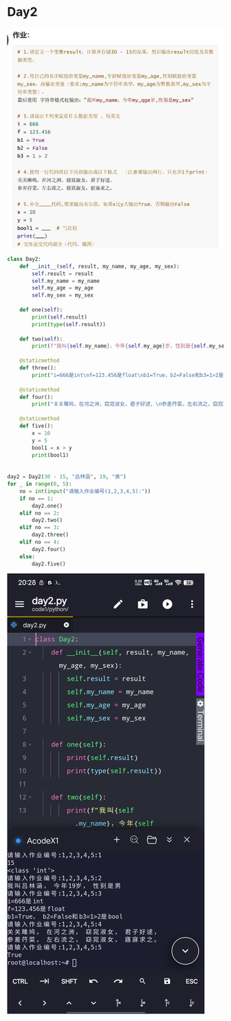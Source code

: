 # Day2

![D2W](https://raw.githubusercontent.com/102300671/image/refs/heads/main/D2W.jpg)

```python
class Day2:
    def __init__(self, result, my_name, my_age, my_sex):
        self.result = result
        self.my_name = my_name
        self.my_age = my_age
        self.my_sex = my_sex

    def one(self):
        print(self.result)
        print(type(self.result))

    def two(self):
        print(f"我叫{self.my_name}，今年{self.my_age}岁，性别是{self.my_sex}")

    @staticmethod
    def three():
        print("i=666是int\nf=123.456是float\nb1=True，b2=False和b3=1>2是bool")

    @staticmethod
    def four():
        print("关关雎鸠，在河之洲，窈窕淑女，君子好逑，\n参差荇菜，左右流之，窈窕淑女，寤寐求之。")

    @staticmethod
    def five():
        x = 10
        y = 5
        bool1 = x > y
        print(bool1)


day2 = Day2(30 - 15, "吕林涵", 19, "男")
for _ in range(0, 5):
    no = int(input("请输入作业编号(1,2,3,4,5):"))
    if no == 1:
        day2.one()
    elif no == 2:
        day2.two()
    elif no == 3:
        day2.three()
    elif no == 4:
        day2.four()
    else:
        day2.five()

```

![运行结果](https://raw.githubusercontent.com/102300671/image/refs/heads/main/D2A.jpg)